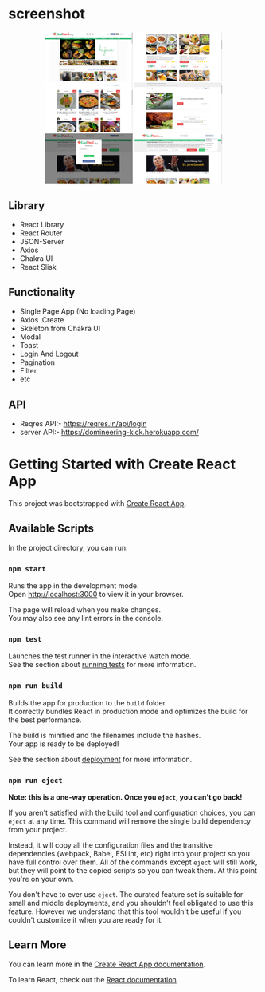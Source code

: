 # screenshot

<div align="center">
<span>
<img src="./kindmeal-screenshot/Home.png"/ width="35%">
<span>
<span>
<img src="./kindmeal-screenshot/MealDeals.png" width="35%"/>
<span>
<span>
<img src="./kindmeal-screenshot/KindMoments.png" width="35%"/>
<span>
<span>
<img src="./kindmeal-screenshot/Articles.png"width="35%"/>
<span>
<span>
<img src=./kindmeal-screenshot/Login.png/ width="35%">
<span>
<span>
<img src=./kindmeal-screenshot/Navbar.png/ width="35%">
<span>
</div>

## Library

- React Library
- React Router
- JSON-Server
- Axios
- Chakra UI
- React Slisk

## Functionality

- Single Page App (No loading Page)
- Axios .Create
- Skeleton from Chakra UI
- Modal
- Toast
- Login And Logout
- Pagination
- Filter
- etc

## API

- Reqres API:- https://reqres.in/api/login
- server API:- https://domineering-kick.herokuapp.com/

# Getting Started with Create React App

This project was bootstrapped with [Create React App](https://github.com/facebook/create-react-app).

## Available Scripts

In the project directory, you can run:

### `npm start`

Runs the app in the development mode.\
Open [http://localhost:3000](http://localhost:3000) to view it in your browser.

The page will reload when you make changes.\
You may also see any lint errors in the console.

### `npm test`

Launches the test runner in the interactive watch mode.\
See the section about [running tests](https://facebook.github.io/create-react-app/docs/running-tests) for more information.

### `npm run build`

Builds the app for production to the `build` folder.\
It correctly bundles React in production mode and optimizes the build for the best performance.

The build is minified and the filenames include the hashes.\
Your app is ready to be deployed!

See the section about [deployment](https://facebook.github.io/create-react-app/docs/deployment) for more information.

### `npm run eject`

**Note: this is a one-way operation. Once you `eject`, you can't go back!**

If you aren't satisfied with the build tool and configuration choices, you can `eject` at any time. This command will remove the single build dependency from your project.

Instead, it will copy all the configuration files and the transitive dependencies (webpack, Babel, ESLint, etc) right into your project so you have full control over them. All of the commands except `eject` will still work, but they will point to the copied scripts so you can tweak them. At this point you're on your own.

You don't have to ever use `eject`. The curated feature set is suitable for small and middle deployments, and you shouldn't feel obligated to use this feature. However we understand that this tool wouldn't be useful if you couldn't customize it when you are ready for it.

## Learn More

You can learn more in the [Create React App documentation](https://facebook.github.io/create-react-app/docs/getting-started).

To learn React, check out the [React documentation](https://reactjs.org/).
